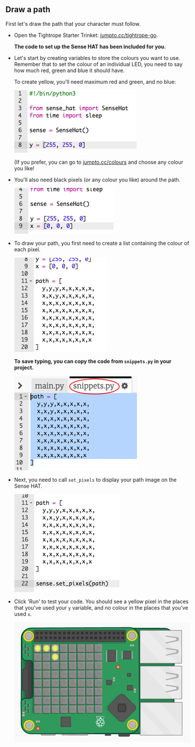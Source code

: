## Draw a path

First let's draw the path that your character must follow.

+ Open the Tightrope Starter Trinket: <a href="http://jumpto.cc/tightrope-go" target="_blank">jumpto.cc/tightrope-go</a>.
    
    **The code to set up the Sense HAT has been included for you.**

+ Let's start by creating variables to store the colours you want to use. Remember that to set the colour of an individual LED, you need to say how much red, green and blue it should have.
    
    To create yellow, you'll need maximum red and green, and no blue:
    
    ![screenshot](images/tightrope-yellow.png)
    
    (If you prefer, you can go to [jumpto.cc/colours](http://jumpto.cc/colours) and choose any colour you like!

+ You'll also need black pixels (or any colour you like) around the path.
    
    ![screenshot](images/tightrope-black.png)

+ To draw your path, you first need to create a list containing the colour of each pixel.
    
    ![screenshot](images/tightrope-path.png)
    
    **To save typing, you can copy the code from `snippets.py` in your project.**
    
    ![screenshot](images/tightrope-snippets.png)

+ Next, you need to call `set_pixels` to display your path image on the Sense HAT.
    
    ![screenshot](images/tightrope-set-pixels.png)

+ Click 'Run' to test your code. You should see a yellow pixel in the places that you've used your `y` variable, and no colour in the places that you've used `x`.
    
    ![screenshot](images/tightrope-path-test.png)